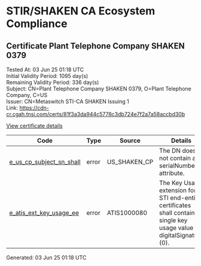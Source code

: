 # STIR/SHAKEN CA Ecosystem Compliance

## Certificate Plant Telephone Company SHAKEN 0379

Tested At: 03 Jun 25 01:18 UTC\
Initial Validity Period: 1095 day(s)\
Remaining Validity Period: 336 day(s)\
Subject: CN=Plant Telephone Company SHAKEN 0379, O=Plant Telephone Company, C=US\
Issuer: CN=Metaswitch STI-CA SHAKEN Issuing 1\
Link: https://cdn-cr.cgah.tnsi.com/certs/81f3a3da944c5778c3db724e7f2a7a58accbd30b

[View certificate details](https://x509.io/?cert=MIICZDCCAgqgAwIBAgIQevgDTWjTHT9tA1me3TscyDAKBggqhkjOPQQDAjAtMSswKQYDVQQDDCJNZXRhc3dpdGNoIFNUSS1DQSBTSEFLRU4gSXNzdWluZyAxMB4XDTIzMDUwNTE1MzkzNVoXDTI2MDUwNDE1MzkzNVowXTELMAkGA1UEBhMCVVMxIDAeBgNVBAoMF1BsYW50IFRlbGVwaG9uZSBDb21wYW55MSwwKgYDVQQDDCNQbGFudCBUZWxlcGhvbmUgQ29tcGFueSBTSEFLRU4gMDM3OTBZMBMGByqGSM49AgEGCCqGSM49AwEHA0IABPwZ4VEuXfIs8Sd5c2%2B7arqxDp0sJpPpaxygUvjED3%2FSm0OzlF%2F8ph3vlj85Crwo7Yg%2BmjznV7dEBA13n0%2FGXoejgdswgdgwDAYDVR0TAQH%2FBAIwADAOBgNVHQ8BAf8EBAMCBeAwFgYIKwYBBQUHARoECjAIoAYWBDAzNzkwRwYDVR0fBEAwPjA8oDqgOIY2aHR0cHM6Ly9hdXRoZW50aWNhdGUtYXBpLmljb25lY3Rpdi5jb20vZG93bmxvYWQvdjEvY3JsMBcGA1UdIAQQMA4wDAYKYIZIAYb%2FCQEBAzAdBgNVHQ4EFgQUQMe0%2FkE0A2NVV8NKHsAGWUrANBgwHwYDVR0jBBgwFoAUzR6nABAQ2jIdaRo51dJGCyw8h9YwCgYIKoZIzj0EAwIDSAAwRQIhAOfrvWDfjWsu0boZpMYsoWVHcvfT3Bra4c7HS23zo6jAAiAPxXMNTH88DvT5IziY0WMqcVchheaFQgtk788AF51tEQ%3D%3D)

| Code | Type | Source | Details |
|------|------|--------|---------|
| [e_us_cp_subject_sn_shall](../../ISSUES/e_us_cp_subject_sn_shall/README.md) | error | US_SHAKEN_CP | The DN does not contain a serialNumber attribute. |
| [e_atis_ext_key_usage_ee](../../ISSUES/e_atis_ext_key_usage_ee/README.md) | error | ATIS1000080 | The Key Usage extension for STI end-entity certificates shall contain a single key usage value of digitalSignature (0). |


Generated: 03 Jun 25 01:18 UTC